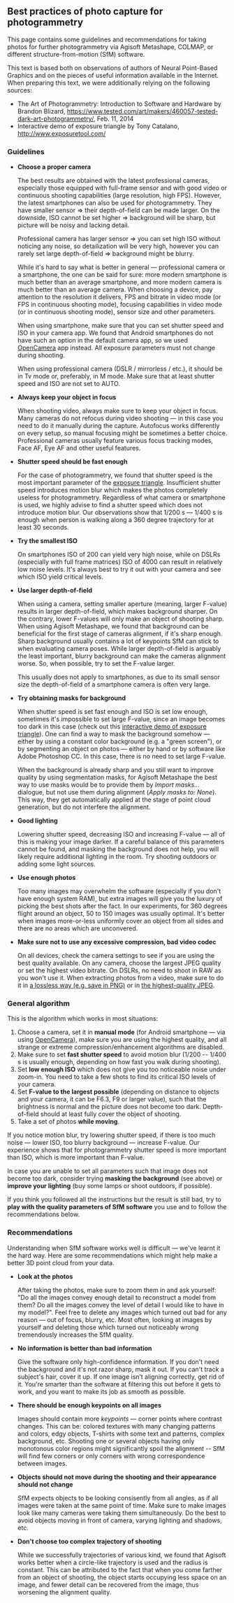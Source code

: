## Best practices of photo capture for photogrammetry

This page contains some guidelines and recommendations for taking photos for further photogrammetry via Agisoft Metashape, COLMAP, or different structure-from-motion (SfM) software.

This text is based both on observations of authors of Neural Point-Based Graphics and on the pieces of useful information available in the Internet. When preparing this text, we were additionally relying on the following sources:

* The Art of Photogrammetry: Introduction to Software and Hardware
by Brandon Blizard, https://www.tested.com/art/makers/460057-tested-dark-art-photogrammetry/, Feb. 11, 2014
* Interactive demo of exposure triangle by Tony Catalano, http://www.exposuretool.com/

### Guidelines

* **Choose a proper camera**

    The best results are obtained with the latest professional cameras, especially those equipped with full-frame sensor and with good video or continuous shooting capabilities (large resolution, high FPS). However, the latest smartphones can also be used for photogrammetry. They have smaller sensor => their depth-of-field can be made larger. On the downside, ISO cannot be set higher => background will be sharp, but picture will be noisy and lacking detail.

    Professional camera has larger sensor => you can set high ISO without noticing any noise, so detailization will be very high, however you can rarely set large depth-of-field => background might be blurry.

    While it's hard to say what is better in general &mdash; professional camera or a smartphone, the one can be said for sure: more modern smartphone is much better than an average smartphone, and more modern camera is much better than an average camera. When choosing a device, pay attention to the resolution it delivers, FPS and bitrate in video mode (or FPS in continuous shooting mode), focusing capabilities in video mode (or in continuous shooting mode), sensor size and other parameters.

    When using smartphone, make sure that you can set shutter speed and ISO in your camera app. We found that Android smartphones do not have such an option in the default camera app, so we used [OpenCamera](https://opencamera.org.uk/) app instead. All exposure parameters must not change during shooting. 

    When using professional camera (DSLR / mirrorless / etc.), it should be in Tv mode or, preferably, in M mode. Make sure that at least shutter speed and ISO are not set to AUTO.

* **Always keep your object in focus**

    When shooting video, always make sure to keep your object in focus. Many cameras do not refocus during video shooting &mdash; in this case you need to do it manually during the capture. Autofocus works differently on every setup, so manual focusing might be sometimes a better choice. Professional cameras usually feature various focus tracking modes, Face AF, Eye AF and other useful features. 

* **Shutter speed should be fast enough**

    For the case of photogrammetry, we found that shutter speed is the most important parameter of the [exposure triangle](https://fstoppers.com/education/exposure-triangle-understanding-how-aperture-shutter-speed-and-iso-work-together-72878). Insufficient shutter speed introduces motion blur which makes the photos completely useless for photogrammetry. Regardless of what camera or smartphone is used, we highly advise to find a shutter speed which does not introduce motion blur. Our observations show that 1/200 s &mdash; 1/400 s is enough when person is walking along a 360 degree trajectory for at least 30 seconds. 

* **Try the smallest ISO**

    On smartphones ISO of 200 can yield very high noise, while on DSLRs (especially with full frame matrices) ISO of 4000 can result in relatively low noise levels. It's always best to try it out with your camera and see which ISO yield critical levels. <!-- If not sure, look at DxOMark tests for your camera. -->

* **Use larger depth-of-field**

    When using a camera, setting smaller aperture (meaning, larger F-value) results in larger depth-of-field, which makes background sharper. On the contrary, lower F-values will only make an object of shooting sharp. When using Agisoft Metashape, we found that background can be beneficial for the first stage of cameras alignment, if it's sharp enough. Sharp background usually contains a lot of keypoints SfM can stick to when evaluating camera poses. While larger depth-of-field is arguably the least important, blurry background can make the cameras alignment worse. So, when possible, try to set the F-value larger. 

    This usually does not apply to smartphones, as due to its small sensor size the depth-of-field of a smartphone camera is often very large.

* **Try obtaining masks for background**

    When shutter speed is set fast enough and ISO is set low enough, sometimes it's impossible to set large F-value, since an image becomes too dark in this case (check out this [interactive demo of exposure triangle](http://www.exposuretool.com/)). One can find a way to mask the background somehow &mdash; either by using a constant color background (e.g. a "green screen"), or by segmenting an object on photos &mdash; either by hand or by software like Adobe Photoshop CC. In this case, there is no need to set large F-value.

    When the background is already sharp and you still want to improve quality by using segmentation masks, for Agisoft Metashape the best way to use masks would be to provide them by *Import masks...* dialogue, but not use them during alignment (*Apply masks to: None*). This way, they get automatically applied at the stage of point cloud generation, but do not interfere the alignment.

* **Good lighting**

    Lowering shutter speed, decreasing ISO and increasing F-value &mdash; all of this is making your image darker. If a careful balance of this parameters cannot be found, and masking the background does not help, you will likely require additional lighting in the room. Try shooting outdoors or adding some light sources.

* **Use enough photos**

    Too many images may overwhelm the software (especially if you don't have enough system RAM), but extra images will give you the luxury of picking the best shots after the fact. In our experiments, for 360 degrees flight around an object, 50 to 150 images was usually optimal. It's better when images more-or-less uniformly cover an object from all sides and there are no areas which are unconvered.

* **Make sure not to use any excessive compression, bad video codec**

    On all devices, check the camera settings to see if you are using the best quality available. On any camera, choose the largest JPEG quality or set the highest video bitrate. On DSLRs, no need to shoot in RAW as you won't use it. When extracting photos from a video, make sure to do it in [a lossless way (e.g. save in PNG)](https://stackoverflow.com/a/58672712) or in [the highest-quality JPEG](https://stackoverflow.com/a/10234065).

    <!-- TODO ffmpeg command to extract frames -->

### General algorithm

This is the algorithm which works in most situations:

1. Choose a camera, set it in **manual mode** (for Android smartphone &mdash; via using [OpenCamera](https://opencamera.org.uk/)), make sure you are using the highest quality, and all strange or extreme compression/enhancement algorithms are disabled. 
2. Make sure to set **fast shutter speed** to avoid motion blur (1/200 -- 1/400 s is usually enough, depending on how fast you walk during shooting).
3. Set **low enough ISO** which does not give you too noticeable noise under zoom-in. You need to take a few shots to find its critical ISO levels of your camera.
4. Set **F-value to the largest possible** (depending on distance to objects and your camera, it can be F6.3, F9 or larger value), such that the brightness is normal and the picture does not become too dark. Depth-of-field should at least fully cover the object of shooting.
5. Take a set of photos **while moving**. 

If you notice motion blur, try lowering shutter speed, if there is too much noise &mdash; lower ISO, too blurry background &mdash; increase F-value. Our experience shows that for photogrammetry shutter speed is more important than ISO, which is more important than F-value. 

In case you are unable to set all parameters such that image does not become too dark, consider trying **masking the background** (see above) or **improve your lighting** (buy some lamps or shoot outdoors, if possible).

If you think you followed all the instructions but the result is still bad, try to **play with the quality parameters of SfM software** you use and to follow the recommendations below.

### Recommendations

Understanding when SfM software works well is difficult &mdash; we've learnt it the hard way. Here are some recommendations which might help make a better 3D point cloud from your data.

* **Look at the photos**

    After taking the photos, make sure to zoom them in and ask yourself: "Do all the images convey enough detail to reconstruct a model from them? Do all the images convey the level of detail I would like to have in my model?". Feel free to delete any images which turned out bad for any reason &mdash; out of focus, blurry, etc. Most often, looking at images by yourself and deleting those which turned out noticeably wrong tremendously increases the SfM quality. 

* **No information is better than bad information**

    Give the software only high-confidence information. If you don't need the background and it's not razor sharp, mask it out. If you can't track a subject's hair, cover it up. If one image isn’t aligning correctly, get rid of it. You're smarter than the software at filtering this out before it gets to work, and you want to make its job as smooth as possible.   

* **There should be enough keypoints on all images**

    Images should contain more *keypoints* &mdash; corner points where contrast changes. This can be: colored textures with many changing patterns and colors, edgy objects, T-shirts with some text and patterns, complex background, etc. Shooting one or several objects having only monotonous color regions might significantly spoil the alignment -- SfM will find few corners or only corners with wrong correspondence between images. 

* **Objects should not move during the shooting and their appearance should not change**

    SfM expects objects to be looking consisently from all angles, as if all images were taken at the same point of time. Make sure to make images look like many cameras were taking them simultaneously. Do the best to avoid objects moving in front of camera, varying lighting and shadows, etc.

* **Don't choose too complex trajectory of shooting**

    While we successfully trajectories of various kind, we found that Agisoft works better when a circle-like trajectory is used and the radius is constant. This can be attributed to the fact that when you come farther from an object of shooting, the object starts occupying less space on an image, and fewer detail can be recovered from the image, thus worsening the alignment quality.

